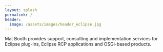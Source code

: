 ```yaml
---
layout: splash
permalink: /
header: 
  image: /assets/images/header_eclipse.jpg
---
```


Mat Booth provides support, consulting and implementation services for Eclipse plug-ins, Eclipse RCP applications and OSGi-based products.

